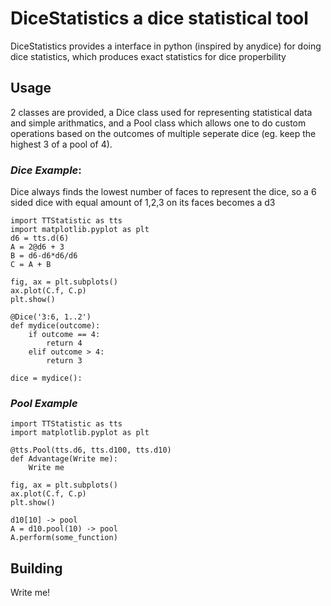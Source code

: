 # DiceStatistics a dice statistical tool
DiceStatistics provides a interface in python (inspired by anydice) for doing dice statistics, which produces exact statistics for dice properbility
## Usage
2 classes are provided, a Dice class used for representing statistical data and simple arithmatics, and a Pool class which allows one to do custom operations based on the outcomes of multiple seperate dice (eg. keep the highest 3 of a pool of 4).  
### *Dice Example*:
Dice always finds the lowest number of faces to represent the dice, so a 6 sided dice
with equal amount of 1,2,3 on its faces becomes a d3
```
import TTStatistic as tts
import matplotlib.pyplot as plt
d6 = tts.d(6)
A = 2@d6 + 3
B = d6-d6*d6/d6
C = A + B

fig, ax = plt.subplots()
ax.plot(C.f, C.p)
plt.show()
```
```
@Dice('3:6, 1..2')
def mydice(outcome):
	if outcome == 4:
		return 4
	elif outcome > 4:
		return 3

dice = mydice():
```

### *Pool Example*
```
import TTStatistic as tts
import matplotlib.pyplot as plt

@tts.Pool(tts.d6, tts.d100, tts.d10)
def Advantage(Write me):
	Write me

fig, ax = plt.subplots()
ax.plot(C.f, C.p)
plt.show()
```

```
d10[10] -> pool
A = d10.pool(10) -> pool
A.perform(some_function)
```
## Building
Write me!
